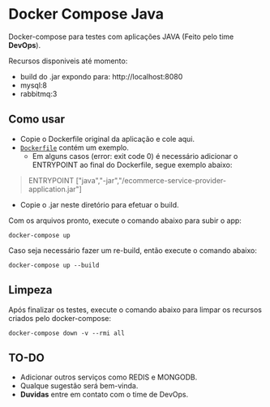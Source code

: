 # Docker Compose Java

Docker-compose para testes com aplicações JAVA (Feito pelo time **DevOps**).

Recursos disponiveis até momento:

- build do .jar expondo para: http://localhost:8080
- mysql:8
- rabbitmq:3

## Como usar

- Copie o Dockerfile original da aplicação e cole aqui.
- [`Dockerfile`](./Dockerfile) contém um exemplo.
  - Em alguns casos (error: exit code 0) é necessário adicionar o ENTRYPOINT ao final do Dockerfile, segue exemplo abaixo:
    
> ENTRYPOINT ["java","-jar","/ecommerce-service-provider-application.jar"]

- Copie o .jar neste diretório para efetuar o build.

Com os arquivos pronto, execute o comando abaixo para subir o app:

```
docker-compose up
```

Caso seja necessário fazer um re-build, então execute o comando abaixo:

```
docker-compose up --build
```
## Limpeza

Após finalizar os testes, execute o comando abaixo para limpar os recursos criados pelo docker-compose:

```
docker-compose down -v --rmi all
```

## TO-DO

- Adicionar outros serviços como REDIS e MONGODB.
- Qualque sugestão será bem-vinda.
- **Duvidas** entre em contato com o time de DevOps.